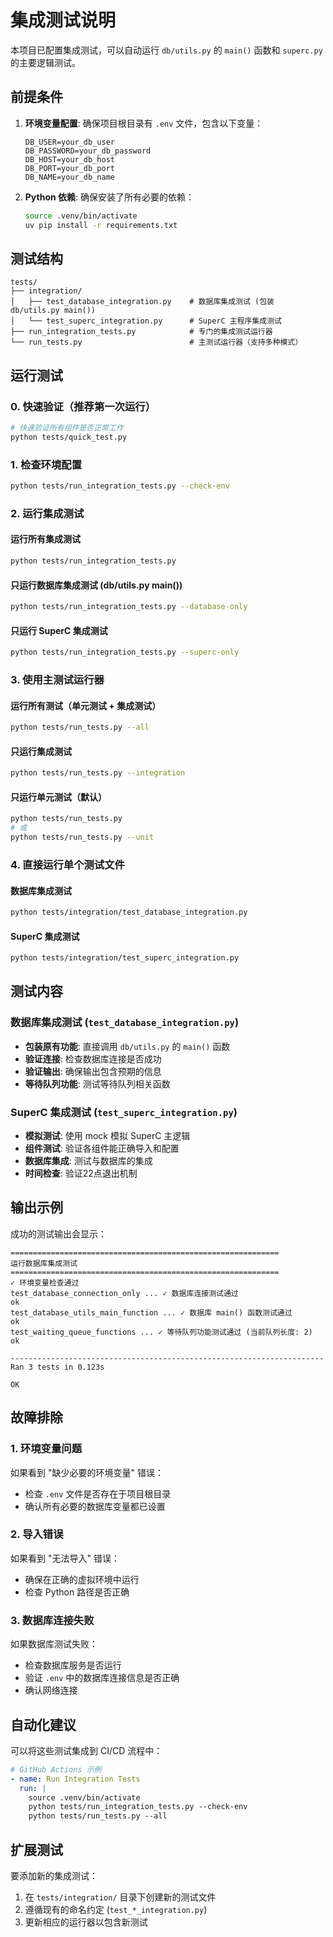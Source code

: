 # 集成测试说明

本项目已配置集成测试，可以自动运行 `db/utils.py` 的 `main()` 函数和 `superc.py` 的主要逻辑测试。

## 前提条件

1. **环境变量配置**: 确保项目根目录有 `.env` 文件，包含以下变量：
   ```
   DB_USER=your_db_user
   DB_PASSWORD=your_db_password
   DB_HOST=your_db_host
   DB_PORT=your_db_port
   DB_NAME=your_db_name
   ```

2. **Python 依赖**: 确保安装了所有必要的依赖：
   ```bash
   source .venv/bin/activate
   uv pip install -r requirements.txt
   ```

## 测试结构

```
tests/
├── integration/
│   ├── test_database_integration.py    # 数据库集成测试 (包装 db/utils.py main())
│   └── test_superc_integration.py      # SuperC 主程序集成测试
├── run_integration_tests.py            # 专门的集成测试运行器
└── run_tests.py                        # 主测试运行器（支持多种模式）
```

## 运行测试

### 0. 快速验证（推荐第一次运行）
```bash
# 快速验证所有组件是否正常工作
python tests/quick_test.py
```

### 1. 检查环境配置
```bash
python tests/run_integration_tests.py --check-env
```

### 2. 运行集成测试

#### 运行所有集成测试
```bash
python tests/run_integration_tests.py
```

#### 只运行数据库集成测试 (db/utils.py main())
```bash
python tests/run_integration_tests.py --database-only
```

#### 只运行 SuperC 集成测试
```bash
python tests/run_integration_tests.py --superc-only
```

### 3. 使用主测试运行器

#### 运行所有测试（单元测试 + 集成测试）
```bash
python tests/run_tests.py --all
```

#### 只运行集成测试
```bash
python tests/run_tests.py --integration
```

#### 只运行单元测试（默认）
```bash
python tests/run_tests.py
# 或
python tests/run_tests.py --unit
```

### 4. 直接运行单个测试文件

#### 数据库集成测试
```bash
python tests/integration/test_database_integration.py
```

#### SuperC 集成测试
```bash
python tests/integration/test_superc_integration.py
```

## 测试内容

### 数据库集成测试 (`test_database_integration.py`)
- **包装原有功能**: 直接调用 `db/utils.py` 的 `main()` 函数
- **验证连接**: 检查数据库连接是否成功
- **验证输出**: 确保输出包含预期的信息
- **等待队列功能**: 测试等待队列相关函数

### SuperC 集成测试 (`test_superc_integration.py`)
- **模拟测试**: 使用 mock 模拟 SuperC 主逻辑
- **组件测试**: 验证各组件能正确导入和配置
- **数据库集成**: 测试与数据库的集成
- **时间检查**: 验证22点退出机制

## 输出示例

成功的测试输出会显示：
```
============================================================
运行数据库集成测试
============================================================
✓ 环境变量检查通过
test_database_connection_only ... ✓ 数据库连接测试通过
ok
test_database_utils_main_function ... ✓ 数据库 main() 函数测试通过
ok
test_waiting_queue_functions ... ✓ 等待队列功能测试通过 (当前队列长度: 2)
ok

----------------------------------------------------------------------
Ran 3 tests in 0.123s

OK
```

## 故障排除

### 1. 环境变量问题
如果看到 "缺少必要的环境变量" 错误：
- 检查 `.env` 文件是否存在于项目根目录
- 确认所有必要的数据库变量都已设置

### 2. 导入错误
如果看到 "无法导入" 错误：
- 确保在正确的虚拟环境中运行
- 检查 Python 路径是否正确

### 3. 数据库连接失败
如果数据库测试失败：
- 检查数据库服务是否运行
- 验证 `.env` 中的数据库连接信息是否正确
- 确认网络连接

## 自动化建议

可以将这些测试集成到 CI/CD 流程中：

```yaml
# GitHub Actions 示例
- name: Run Integration Tests
  run: |
    source .venv/bin/activate
    python tests/run_integration_tests.py --check-env
    python tests/run_tests.py --all
```

## 扩展测试

要添加新的集成测试：
1. 在 `tests/integration/` 目录下创建新的测试文件
2. 遵循现有的命名约定 (`test_*_integration.py`)
3. 更新相应的运行器以包含新测试 